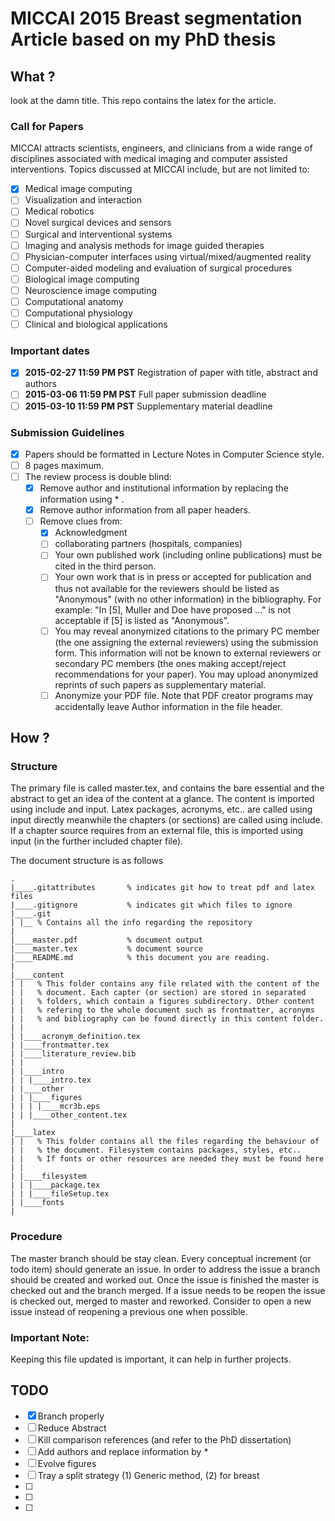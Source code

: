 MICCAI 2015 Breast segmentation Article based on my PhD thesis
==============================================================

What ? 
------
look at the damn title. This repo contains the latex for the article.


### Call for Papers

MICCAI attracts scientists, engineers, and clinicians from a wide range of disciplines associated with medical imaging and computer assisted interventions. Topics discussed at MICCAI include, but are not limited to:

* [x] Medical image computing
* [ ] Visualization and interaction
* [ ] Medical robotics
* [ ] Novel surgical devices and sensors
* [ ] Surgical and interventional systems
* [ ] Imaging and analysis methods for image guided therapies
* [ ] Physician-computer interfaces using virtual/mixed/augmented reality
* [ ] Computer-aided modeling and evaluation of surgical procedures
* [ ] Biological image computing
* [ ] Neuroscience image computing
* [ ] Computational anatomy
* [ ] Computational physiology
* [ ] Clinical and biological applications 

### Important dates
* [x] **2015-02-27 11:59 PM PST** Registration of paper with title, abstract and authors
* [ ] **2015-03-06 11:59 PM PST** Full paper submission deadline
* [ ] **2015-03-10 11:59 PM PST** Supplementary material deadline

### Submission Guidelines 
* [x] Papers should be formatted in Lecture Notes in Computer Science style.
* [ ] 8 pages maximum.
* [ ] The review process is double blind:
  * [x] Remove author and institutional information by replacing the information using * .
  * [x] Remove author information from all paper headers.
  * [ ] Remove clues from:
    * [x] Acknowledgment
    * [ ] collaborating partners (hospitals, companies)
    * [ ] Your own published work (including online publications) must be cited in the third person.
    * [ ] Your own work that is in press or accepted for publication and thus not available for the reviewers should be listed as "Anonymous" (with no other information) in the bibliography. For example: "In [5], Muller and Doe have proposed ..." is not acceptable if [5] is listed as "Anonymous".
    * [ ] You may reveal anonymized citations to the primary PC member (the one assigning the external reviewers) using the submission form. This information will not be known to external reviewers or secondary PC members (the ones making accept/reject recommendations for your paper). You may upload anonymized reprints of such papers as supplementary material.
    * [ ] Anonymize your PDF file. Note that PDF creator programs may accidentally leave Author information in the file header.

How ?
-----

### Structure
The primary file is called master.tex, and contains the bare essential and the abstract to get an idea of the content at a glance. The content is imported using include and input. Latex packages, acronyms, etc.. are called using input directly meanwhile the chapters (or sections) are called using include. If a chapter source requires from an external file, this is imported using input (in the further included chapter file).

The document structure is as follows

    .
    |____.gitattributes       % indicates git how to treat pdf and latex files
    |____.gitignore           % indicates git which files to ignore
    |____.git
    | |__ % Contains all the info regarding the repository
    |    
    |____master.pdf           % document output
    |____master.tex           % document source
    |____README.md            % this document you are reading.
    |
    |____content
    | |   % This folder contains any file related with the content of the 
    | |   % document. Each capter (or section) are stored in separated 
    | |   % folders, which contain a figures subdirectory. Other content
    | |   % refering to the whole document such as frontmatter, acronyms
    | |   % and bibliography can be found directly in this content folder.
    | |
    | |____acronym_definition.tex
    | |____frontmatter.tex
    | |____literature_review.bib
    | |
    | |____intro
    | | |____intro.tex
    | |____other
    | | |____figures
    | | | |____mcr3b.eps
    | | |____other_content.tex
    |
    |____latex
    | |   % This folder contains all the files regarding the behaviour of
    | |   % the document. Filesystem contains packages, styles, etc..
    | |   % If fonts or other resources are needed they must be found here
    | |
    | |____filesystem
    | | |____package.tex
    | | |____fileSetup.tex
    | |____fonts
    |

### Procedure
The master branch should be stay clean. Every conceptual increment (or todo item) should generate an issue. In order to address the issue a branch should be created and worked out. Once the issue is finished the master is checked out and the branch merged. If a issue needs to be reopen the issue is checked out, merged to master and reworked. Consider to open a new issue instead of reopening a previous one when possible.

### Important Note:
Keeping this file updated is important, it can help in further projects.

TODO
----
* [x] Branch properly
* [ ] Reduce Abstract
* [ ] Kill comparison references (and refer to the PhD dissertation)
* [ ] Add authors and replace information by *
* [ ] Evolve figures
* [ ] Tray a split strategy (1) Generic method, (2) for breast
* [ ] 
* [ ] 
* [ ] 
